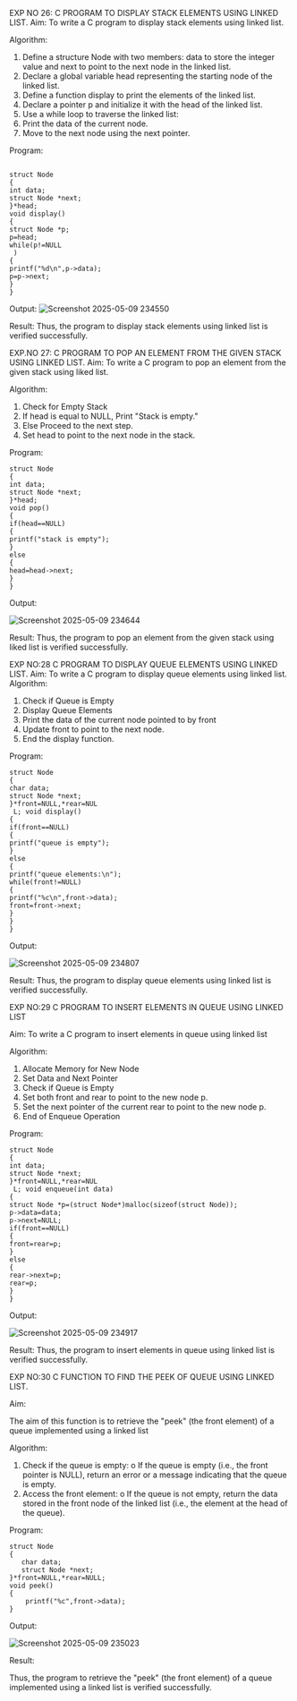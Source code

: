 EXP NO 26: C PROGRAM TO DISPLAY STACK ELEMENTS USING LINKED LIST.
Aim:
To write a C program to display stack elements using linked list.

Algorithm:
1.	Define a structure Node with two members: data to store the integer value and next to point to the next node in the linked list.
2.	Declare a global variable head representing the starting node of the linked list.
3.	Define a function display to print the elements of the linked list.
4.	Declare a pointer p and initialize it with the head of the linked list.
5.	Use a while loop to traverse the linked list:
6.	Print the data of the current node.
7.	Move to the next node using the next pointer.
 
Program:
```

struct Node 
{ 
int data; 
struct Node *next; 
}*head; 
void display() 
{ 
struct Node *p; 
p=head; 
while(p!=NULL
 ) 
{ 
printf("%d\n",p->data); 
p=p->next; 
} 
}
```
Output:
![Screenshot 2025-05-09 234550](https://github.com/user-attachments/assets/3c9a95e6-880c-43dc-9bdb-cd74ab7626c0)


Result:
Thus, the program to display stack elements using linked list is verified successfully. 



EXP.NO 27: C PROGRAM TO POP AN ELEMENT FROM THE GIVEN STACK USING 
LINKED LIST.
Aim:
To write a C program to pop an element from the given stack using liked list.

Algorithm:
1.	Check for Empty Stack
2.	If head is equal to NULL, Print "Stack is empty."
3.	Else Proceed to the next step.
4.	Set head to point to the next node in the stack.
 
Program:

```
struct Node 
{ 
int data; 
struct Node *next; 
}*head; 
void pop() 
{ 
if(head==NULL) 
{ 
printf("stack is empty"); 
} 
else 
{ 
head=head->next; 
} 
}
```
Output:


![Screenshot 2025-05-09 234644](https://github.com/user-attachments/assets/1c96ca93-6bcd-451a-b1df-164e6ccd540c)


Result:
Thus, the program to pop an element from the given stack using liked list is verified successfully.

 
EXP NO:28 C PROGRAM TO DISPLAY QUEUE ELEMENTS USING LINKED LIST.
Aim:
To write a C program to display queue elements using linked list.
Algorithm:
1.	Check if Queue is Empty
2.	Display Queue Elements
3.	Print the data of the current node pointed to by front
4.	Update front to point to the next node.
5.	End the display function.
 
Program:
```
struct Node 
{ 
char data; 
struct Node *next; 
}*front=NULL,*rear=NUL
 L; void display() 
{ 
if(front==NULL) 
{ 
printf("queue is empty"); 
} 
else 
{ 
printf("queue elements:\n"); 
while(front!=NULL) 
{ 
printf("%c\n",front->data); 
front=front->next; 
} 
} 
}

```
Output:

![Screenshot 2025-05-09 234807](https://github.com/user-attachments/assets/bd5d3588-5a44-4982-b236-01448d291f46)


Result:
Thus, the program to display queue elements using linked list is verified successfully.


 
EXP NO:29 C PROGRAM TO INSERT ELEMENTS IN QUEUE USING LINKED LIST

Aim:
To write a C program to insert elements in queue using linked list

Algorithm:
1.	Allocate Memory for New Node
2.	Set Data and Next Pointer
3.	Check if Queue is Empty
4.	Set both front and rear to point to the new node p.
5.	Set the next pointer of the current rear to point to the new node p.
6.	End of Enqueue Operation
 
Program:
```
struct Node 
{ 
int data; 
struct Node *next; 
}*front=NULL,*rear=NUL
 L; void enqueue(int data) 
{ 
struct Node *p=(struct Node*)malloc(sizeof(struct Node)); 
p->data=data; 
p->next=NULL; 
if(front==NULL) 
{ 
front=rear=p; 
} 
else 
{ 
rear->next=p; 
rear=p; 
} 
}
```

Output:

![Screenshot 2025-05-09 234917](https://github.com/user-attachments/assets/d5c1d598-f581-4e9d-8396-12c9a3541b81)


Result:
Thus, the program to insert elements in queue using linked list is verified successfully.



EXP NO:30 C FUNCTION TO FIND THE PEEK OF QUEUE USING LINKED LIST.


Aim:

The aim of this function is to retrieve the "peek" (the front element) of a queue implemented using a linked list

Algorithm:

1.	Check if the queue is empty:
o 	If the queue is empty (i.e., the front pointer is NULL), return an error or a message indicating that the queue is empty.
2.	Access the front element:
o	 If the queue is not empty, return the data stored in the front node of the linked list (i.e., the element at the head of the queue).

Program:
```
struct Node 
{ 
   char data; 
   struct Node *next; 
}*front=NULL,*rear=NULL; 
void peek() 
{ 
    printf("%c",front->data); 
} 

```

Output:

![Screenshot 2025-05-09 235023](https://github.com/user-attachments/assets/b5053c98-3a2b-4dbe-8917-8ea29e602a5f)

Result:

Thus, the program to retrieve the "peek" (the front element) of a queue implemented using a linked list is verified successfully.
